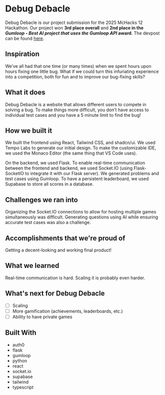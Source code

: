# Debug Debacle
Debug Debacle is our project submission for the 2025 McHacks 12 Hackathon. Our project won **3rd place overall** and **2nd place in the _Gumloop - Best AI project that uses the Gumloop API_ award**. The devpost can be found [here](https://devpost.com/software/debug-debacle).

## Inspiration
We’ve all had that one time (or many times) when we spent hours upon hours fixing one little bug. What if we could turn this infuriating experience into a competition, both for fun and to improve our bug-fixing skills?

## What it does
Debug Debacle is a website that allows different users to compete in solving a bug. To make things more difficult, you don’t have access to individual test cases and you have a 5 minute limit to find the bug!

## How we built it
We built the frontend using React, Tailwind CSS, and shadcn/ui. We used Tempo Labs to generate our initial design. To make the customizable IDE, we used the Monaco Editor (the same thing that VS Code uses).

On the backend, we used Flask. To enable real-time communication between the frontend and backend, we used Socket.IO (using Flask-SocketIO to integrate it with our Flask server). We generated problems and test cases using Gumloop. To have a persistent leaderboard, we used Supabase to store all scores in a database.

## Challenges we ran into
Organizing the Socket.IO connections to allow for hosting multiple games simultaneously was difficult. Generating questions using AI while ensuring accurate test cases was also a challenge.

## Accomplishments that we're proud of
Getting a decent-looking and working final product!

## What we learned
Real-time communication is hard. Scaling it is probably even harder.

## What's next for Debug Debacle
- [ ] Scaling
- [ ] More gamification (achievements, leaderboards, etc.)
- [ ] Ability to have private games

## Built With
- auth0
- flask
- gumloop
- python
- react
- socket.io
- supabase
- tailwind
- typescript
